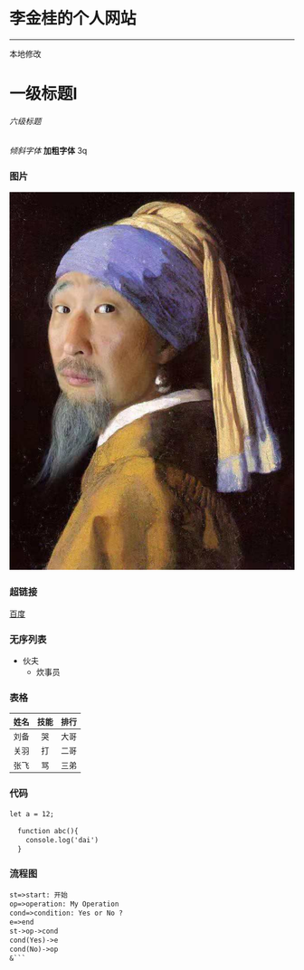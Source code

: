# 李金桂的个人网站
---------------------
本地修改
# 一级标题I
###### 六级标题
*倾斜字体*
**加粗字体**
3q

### 图片
![funnyPic](./picture/a.jpg?raw=true, "搞笑")

### 超链接
[百度](https://www.baidu.com)

### 无序列表
+ 伙夫
   -  炊事员

### 表格
姓名|技能|排行
--|:--:|--:
刘备|哭|大哥
关羽|打|二哥
张飞|骂|三弟

### 代码
`let a = 12;`

```
  function abc(){
    console.log('dai')
  }
```

### 流程图
```flow
st=>start: 开始
op=>operation: My Operation
cond=>condition: Yes or No ?
e=>end
st->op->cond
cond(Yes)->e
cond(No)->op
&```
